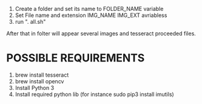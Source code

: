 1. Create a folder and set its name to FOLDER_NAME variable
2. Set File name and extension IMG_NAME IMG_EXT avriabless
3. run ". all.sh"

After that in folter will appear several images and tesseract proceeded files.

# POSSIBLE REQUIREMENTS

1. brew install tesseract
2. brew install opencv
3. Install Python 3
4. Install required python lib (for instance sudo pip3 install imutils)